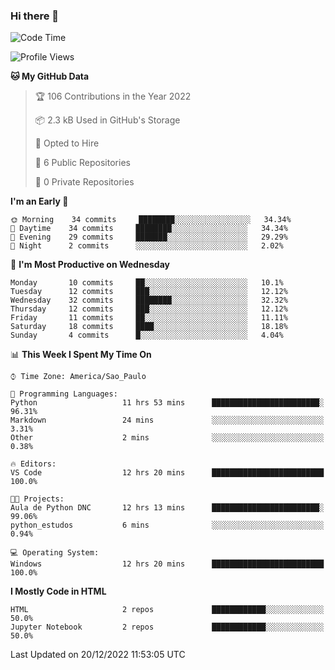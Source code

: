 ### Hi there 👋

<!--
**igabriel-gb/igabriel-gb** is a ✨ _special_ ✨ repository because its `README.md` (this file) appears on your GitHub profile.

Here are some ideas to get you started:

- 🔭 I’m currently working on ...
- 🌱 I’m currently learning ...
- 👯 I’m looking to collaborate on ...
- 🤔 I’m looking for help with ...
- 💬 Ask me about ...
- 📫 How to reach me: ...
- 😄 Pronouns: ...
- ⚡ Fun fact: ...
-->

<!--START_SECTION:waka-->
![Code Time](http://img.shields.io/badge/Code%20Time-78%20hrs%2051%20mins-blue)

![Profile Views](http://img.shields.io/badge/Profile%20Views-1-blue)

**🐱 My GitHub Data** 

> 🏆 106 Contributions in the Year 2022
 > 
> 📦 2.3 kB Used in GitHub's Storage 
 > 
> 💼 Opted to Hire
 > 
> 📜 6 Public Repositories 
 > 
> 🔑 0 Private Repositories  
 > 
**I'm an Early 🐤** 

```text
🌞 Morning    34 commits     ████████░░░░░░░░░░░░░░░░░   34.34% 
🌇 Daytime    34 commits     ████████░░░░░░░░░░░░░░░░░   34.34% 
🌃 Evening    29 commits     ███████░░░░░░░░░░░░░░░░░░   29.29% 
🌙 Night      2 commits      ░░░░░░░░░░░░░░░░░░░░░░░░░   2.02%

```
📅 **I'm Most Productive on Wednesday** 

```text
Monday       10 commits     ██░░░░░░░░░░░░░░░░░░░░░░░   10.1% 
Tuesday      12 commits     ███░░░░░░░░░░░░░░░░░░░░░░   12.12% 
Wednesday    32 commits     ████████░░░░░░░░░░░░░░░░░   32.32% 
Thursday     12 commits     ███░░░░░░░░░░░░░░░░░░░░░░   12.12% 
Friday       11 commits     ██░░░░░░░░░░░░░░░░░░░░░░░   11.11% 
Saturday     18 commits     ████░░░░░░░░░░░░░░░░░░░░░   18.18% 
Sunday       4 commits      █░░░░░░░░░░░░░░░░░░░░░░░░   4.04%

```


📊 **This Week I Spent My Time On** 

```text
⌚︎ Time Zone: America/Sao_Paulo

💬 Programming Languages: 
Python                   11 hrs 53 mins      ████████████████████████░   96.31% 
Markdown                 24 mins             ░░░░░░░░░░░░░░░░░░░░░░░░░   3.31% 
Other                    2 mins              ░░░░░░░░░░░░░░░░░░░░░░░░░   0.38%

🔥 Editors: 
VS Code                  12 hrs 20 mins      █████████████████████████   100.0%

🐱‍💻 Projects: 
Aula de Python DNC       12 hrs 13 mins      ████████████████████████░   99.06% 
python_estudos           6 mins              ░░░░░░░░░░░░░░░░░░░░░░░░░   0.94%

💻 Operating System: 
Windows                  12 hrs 20 mins      █████████████████████████   100.0%

```

**I Mostly Code in HTML** 

```text
HTML                     2 repos             ████████████░░░░░░░░░░░░░   50.0% 
Jupyter Notebook         2 repos             ████████████░░░░░░░░░░░░░   50.0%

```



 Last Updated on 20/12/2022 11:53:05 UTC
<!--END_SECTION:waka-->
